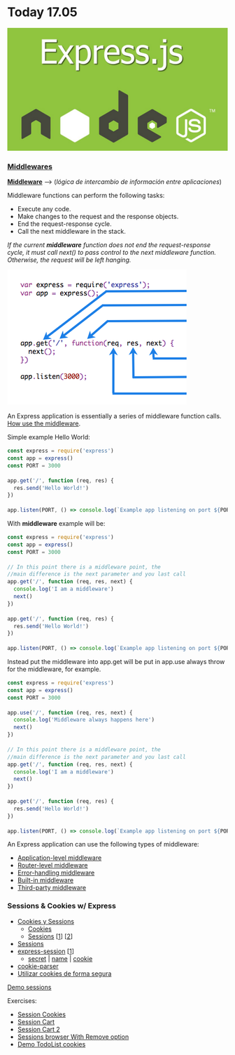 # Today 17.05


![express.js](img/express.js.png)

### [Middlewares](http://expressjs.com/en/guide/writing-middleware.html)


**[Middleware](https://es.wikipedia.org/wiki/Middleware)** --> (*lógica de intercambio de información entre aplicaciones*)

Middleware functions can perform the following tasks:

- Execute any code.
- Make changes to the request and the response objects.
- End the request-response cycle.
- Call the next middleware in the stack.


*If the current ***middleware*** function does not end the request-response cycle, it must call next() to pass control to the next middleware function. Otherwise, the request will be left hanging.*

![middleware](img/express-mw.png)

An Express application is essentially a series of middleware function calls. [How use the middleware](http://expressjs.com/en/guide/using-middleware.html).

Simple example Hello World:
```javascript
const express = require('express')
const app = express()
const PORT = 3000

app.get('/', function (req, res) {
  res.send('Hello World!')
})

app.listen(PORT, () => console.log(`Example app listening on port ${PORT}`))
```

With **middleware** example will be:
```javascript
const express = require('express')
const app = express()
const PORT = 3000

// In this point there is a middleware point, the
//main difference is the next parameter and you last call
app.get('/', function (req, res, next) {
  console.log('I am a middleware')
  next()
})

app.get('/', function (req, res) {
  res.send('Hello World!')
})

app.listen(PORT, () => console.log(`Example app listening on port ${PORT}`))
```

Instead put the middleware into app.get will be put in app.use always throw for the middleware, for example.

```javascript
const express = require('express')
const app = express()
const PORT = 3000

app.use('/', function (req, res, next) {
  console.log('Middleware always happens here')
  next()
})

// In this point there is a middleware point, the
//main difference is the next parameter and you last call
app.get('/', function (req, res, next) {
  console.log('I am a middleware')
  next()
})

app.get('/', function (req, res) {
  res.send('Hello World!')
})

app.listen(PORT, () => console.log(`Example app listening on port ${PORT}`))
```


An Express application can use the following types of middleware:

- [Application-level middleware](http://expressjs.com/en/guide/using-middleware.html#middleware.application)
- [Router-level middleware](http://expressjs.com/en/guide/using-middleware.html#middleware.router)
- [Error-handling middleware](http://expressjs.com/en/guide/using-middleware.html#middleware.error-handling)
- [Built-in middleware](http://expressjs.com/en/guide/using-middleware.html#middleware.built-in)
- [Third-party middleware](http://expressjs.com/en/guide/using-middleware.html#middleware.third-party)

### Sessions & Cookies w/ Express

- [Cookies y Sessions](http://codehero.co/nodejs-y-express-cookies-y-sesiones/)
    + [Cookies](https://www.codementor.io/nodejs/tutorial/cookie-management-in-express-js)
    + [Sessions](https://stormpath.com/blog/everything-you-ever-wanted-to-know-about-node-dot-js-sessions) [[1](http://www.hacksparrow.com/sessions-in-express-js-node-js-web-framework.html)] [[2](http://www.hacksparrow.com/express-js-tutorial.html)]
- [Sessions](https://youtu.be/yvviEA1pOXw?t=31m42s)
- [express-session](https://github.com/expressjs/session) [[1](https://glebbahmutov.com/blog/express-sessions/)]
    + [secret](https://github.com/expressjs/session#secret) | [name](https://github.com/expressjs/session#name) | [cookie](https://github.com/expressjs/session#cookie)
- [cookie-parser](https://github.com/expressjs/cookie-parser)
- [Utilizar cookies de forma segura](http://expressjs.com/es/advanced/best-practice-security.html#utilizar-cookies-de-forma-segura)

[Demo sessions](https://github.com/juanmaguitar/demo-sessions)

Exercises:

- [Session Cookies](demo_session_cookies)
- [Session Cart](demo_session_cart)
- [Session Cart 2](demo_session_cart_2)
- [Sessions browser With Remove option](demo-sessions-browser)
- [Demo TodoList cookies](demo_TodoList_cookies)
